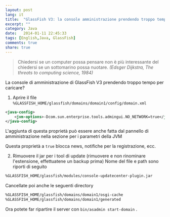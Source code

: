 ```yaml
---
layout: post
lang: it
title:  "GlassFish V3: la console amministrazione prendendo troppo tempo per caricare."
excerpt: ""
category: Java
date:   2014-01-11 22:45:33
tags: [English,Java, GlassFish]
comments: true
share: true
---
```


> Chiedersi se un computer possa pensare non è più interessante del chiedersi se un sottomarino possa nuotare.
> *(Edsger Dijkstra, The threats to computing science, 1984)*

La console di amministrazione di GlassFish V3 prendendo troppo tempo per caricare?

1. Aprire il file `%GLASSFISH_HOME/glassfish/domains/domain1/config/domain.xml`

 ```xml
<java-config> 
     <jvm-options>-Dcom.sun.enterprise.tools.admingui.NO_NETWORK=true</jvm-options>
</java-config> 
```

L'aggiunta di questa proprietà può essere anche fatta dal pannello di amministrazione nella sezione per i parametri della JVM 

Questa proprietà a `true` blocca news, notifiche per la registrazione, ecc.

2. Rimuovere il jar per i tool di update (rimuovere e non rinominare l'estensione, effettuatene un backup prima)
Nome del file e path sono riporti di seguito

```bash
%GLASSFISH_HOME/glassfish/modules/console-updatecenter-plugin.jar
```

Cancellate poi anche le seguenti directory

```bash
%GLASSFISH_HOME/glassfish/domains/domain1/osgi-cache
%GLASSFISH_HOME/glassfish/domains/domain1/generated
```

Ora potete far ripartire il server con `bin/asadmin start-domain` .


